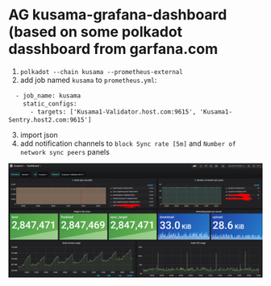 # AG kusama-grafana-dashboard (based on some polkadot dasshboard from garfana.com
1. `polkadot --chain kusama --prometheus-external`
2. add job named `kusama` to `prometheus.yml`:
```
  - job_name: kusama
    static_configs:
      - targets: ['Kusama1-Validator.host.com:9615', 'Kusama1-Sentry.host2.com:9615']

```
3. import json
4. add notification channels to `block Sync rate [5m]` and `Number of network sync peers` panels

![alt text](https://github.com/AGx10k/kusama-grafana-dashboard/blob/master/kusama-dashboard-screeenshot.PNG?raw=true)
